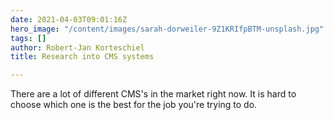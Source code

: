 ```yaml
---
date: 2021-04-03T09:01:16Z
hero_image: "/content/images/sarah-dorweiler-9Z1KRIfpBTM-unsplash.jpg"
tags: []
author: Robert-Jan Korteschiel
title: Research into CMS systems

---
```

There are a lot of different CMS's in the market right now. It is hard to choose which one is the best for the job you're trying to do. 